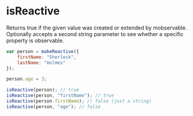# isReactive

Returns true if the given value was created or extended by mobservable.
Optionally accepts a second string parameter to see whether a specific property is observable.

```javascript 
var person = makeReactive({
	firstName: "Sherlock",
	lastName: "Holmes"
});

person.age = 3;

isReactive(person); // true
isReactive(person, "firstName"); // true
isReactive(person.firstName); // false (just a string)
isReactive(person, "age"); // false
```
